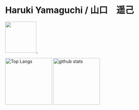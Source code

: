 <h1>Haruki Yamaguchi / 山口　遥己</h1>

<div aline="left">
  <a href="https://www.feed-listener.com">
    <img src="https://www.feed-listener.com/static/img/sound-wave.png" alt="" style="width:100px; hight:100px;">
    <img src-"https://github.com/8maguchi8ruki/8maguchi8ruki/issues/1#issue-1661303791">
  </a>
</div>

<p align="left"> 
  <img alt="Top Langs" height="150px" src="https://github-readme-stats.vercel.app/api/top-langs/?username=8maguchi8ruki&layout=compact&show_icons=true&theme=onedark" />
  <img alt="github stats" height="150px" src="https://github-readme-stats.vercel.app/api?username=8maguchi8ruki&theme=onedark&show_icons=ture" />
</p>

<!-- [![trophy](https://github-profile-trophy.vercel.app/?username=8maguchi8ruki&theme=onedark&column=7
)](https://github.com/ryo-ma/github-profile-trophy) -->
